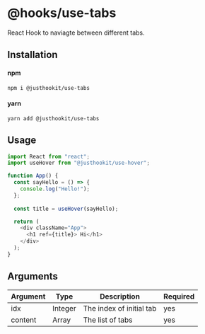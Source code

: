# @hooks/use-tabs
React Hook to naviagte between different tabs.

## Installation

#### npm
`npm i @justhookit/use-tabs`

#### yarn
`yarn add @justhookit/use-tabs`

## Usage
```js
import React from "react";
import useHover from "@justhookit/use-hover";

function App() {
  const sayHello = () => {
    console.log("Hello!");
  };
  
  const title = useHover(sayHello);

  return (
    <div className="App">
      <h1 ref={title}> Hi</h1>
    </div>
  );
}
```

## Arguments
| Argument | Type    | Description              | Required |
|----------|---------|--------------------------|----------|
| idx      | Integer | The index of initial tab | yes      |
| content  | Array   | The list of tabs         | yes      |